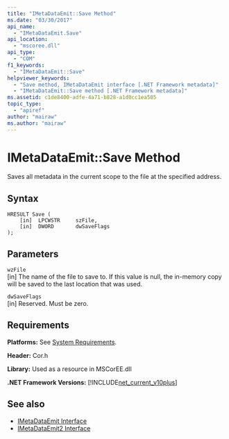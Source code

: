 ```yaml
---
title: "IMetaDataEmit::Save Method"
ms.date: "03/30/2017"
api_name: 
  - "IMetaDataEmit.Save"
api_location: 
  - "mscoree.dll"
api_type: 
  - "COM"
f1_keywords: 
  - "IMetaDataEmit::Save"
helpviewer_keywords: 
  - "Save method, IMetaDataEmit interface [.NET Framework metadata]"
  - "IMetaDataEmit::Save method [.NET Framework metadata]"
ms.assetid: c1de8400-adfe-4a71-b828-a1d0cc1ea505
topic_type: 
  - "apiref"
author: "mairaw"
ms.author: "mairaw"
---
```

# IMetaDataEmit::Save Method
Saves all metadata in the current scope to the file at the specified address.  
  
## Syntax  
  
```  
HRESULT Save (   
    [in]  LPCWSTR     szFile,   
    [in]  DWORD       dwSaveFlags  
);  
```  
  
## Parameters  
 `wzFile`  
 [in] The name of the file to save to. If this value is null, the in-memory copy will be saved to the last location that was used.  
  
 `dwSaveFlags`  
 [in] Reserved. Must be zero.  
  
## Requirements  
 **Platforms:** See [System Requirements](../../../../docs/framework/get-started/system-requirements.md).  
  
 **Header:** Cor.h  
  
 **Library:** Used as a resource in MSCorEE.dll  
  
 **.NET Framework Versions:** [!INCLUDE[net_current_v10plus](../../../../includes/net-current-v10plus-md.md)]  
  
## See also
- [IMetaDataEmit Interface](../../../../docs/framework/unmanaged-api/metadata/imetadataemit-interface.md)
- [IMetaDataEmit2 Interface](../../../../docs/framework/unmanaged-api/metadata/imetadataemit2-interface.md)
